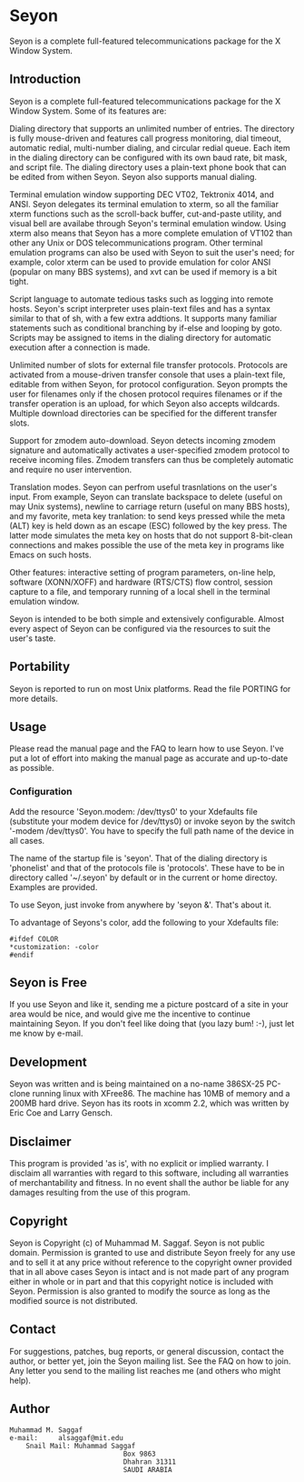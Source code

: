# Seyon

Seyon is a complete full-featured telecommunications package for
the X Window System.

## Introduction

Seyon is a complete full-featured telecommunications package for
the X Window System. Some of its features are:

Dialing directory that supports an unlimited number of entries.
The directory is fully mouse-driven and features call progress
monitoring, dial timeout, automatic redial, multi-number dialing,
and circular redial queue. Each item in the dialing directory can
be configured with its own baud rate, bit mask, and script file.
The dialing directory uses a plain-text phone book that can be
edited from withen Seyon. Seyon also supports manual dialing.

Terminal emulation window supporting DEC VT02, Tektronix 4014, and
ANSI. Seyon delegates its terminal emulation to xterm, so all the
familiar xterm functions such as the scroll-back buffer,
cut-and-paste utility, and visual bell are availabe through
Seyon's terminal emulation window. Using xterm also means that
Seyon has a more complete emulation of VT102 than other any Unix
or DOS telecommunications program. Other terminal emulation
programs can also be used with Seyon to suit the user's need; for
example, color xterm can be used to provide emulation for color
ANSI (popular on many BBS systems), and xvt can be used if memory
is a bit tight.

Script language to automate tedious tasks such as logging into
remote hosts. Seyon's script interpreter uses plain-text files and
has a syntax similar to that of sh, with a few extra addtions. It
supports many familiar statements such as conditional branching by
if-else and looping by goto. Scripts may be assigned to items in
the dialing directory for automatic execution after a connection
is made.

Unlimited number of slots for external file transfer protocols.
Protocols are activated from a mouse-driven transfer console that
uses a plain-text file, editable from withen Seyon, for protocol
configuration. Seyon prompts the user for filenames only if the
chosen protocol requires filenames or if the transfer operation is
an upload, for which Seyon also accepts wildcards. Multiple
download directories can be specified for the different transfer
slots.

Support for zmodem auto-download. Seyon detects incoming zmodem
signature and automatically activates a user-specified zmodem
protocol to receive incoming files. Zmodem transfers can thus be
completely automatic and require no user intervention.

Translation modes. Seyon can perfrom useful trasnlations on the
user's input. From example, Seyon can translate backspace to
delete (useful on may Unix systems), newline to carriage return
(useful on many BBS hosts), and my favorite, meta key tranlation:
to send keys pressed while the meta (ALT) key is held down as an
escape (ESC) followed by the key press. The latter mode simulates
the meta key on hosts that do not support 8-bit-clean connections
and makes possible the use of the meta key in programs like Emacs
on such hosts.

Other features: interactive setting of program parameters, on-line
help, software (XONN/XOFF) and hardware (RTS/CTS) flow control,
session capture to a file, and temporary running of a local shell
in the terminal emulation window.

Seyon is intended to be both simple and extensively configurable.
Almost every aspect of Seyon can be configured via the resources
to suit the user's taste.

## Portability

Seyon is reported to run on most Unix platforms. Read the file
PORTING for more details.

## Usage

Please read the manual page and the FAQ to learn how to use Seyon.
I've put a lot of effort into making the manual page as accurate
and up-to-date as possible.

### Configuration

Add the resource 'Seyon.modem: /dev/ttys0' to your Xdefaults file
(substitute your modem device for /dev/ttys0) or invoke seyon by
the switch '-modem /dev/ttys0'. You have to specify the full path
name of the device in all cases.

The name of the startup file is 'seyon'. That of the dialing
directory is 'phonelist' and that of the protocols file is
'protocols'. These have to be in directory called '~/.seyon' by
default or in the current or home directoy. Examples are provided.

To use Seyon, just invoke from anywhere by 'seyon &'. That's about
it.

To advantage of Seyons's color, add the following to your
Xdefaults file:

```text
#ifdef COLOR
*customization: -color
#endif
```

## Seyon is Free

If you use Seyon and like it, sending me a picture postcard of a
site in your area would be nice, and would give me the incentive
to continue maintaining Seyon. If you don't feel like doing that
(you lazy bum! :-), just let me know by e-mail.

## Development

Seyon was written and is being maintained on a no-name 386SX-25
PC-clone running linux with XFree86. The machine has 10MB of
memory and a 200MB hard drive. Seyon has its roots in xcomm 2.2,
which was written by Eric Coe and Larry Gensch.

## Disclaimer

This program is provided 'as is', with no explicit or implied
warranty. I disclaim all warranties with regard to this software,
including all warranties of merchantability and fitness. In no
event shall the author be liable for any damages resulting from
the use of this program.

## Copyright

Seyon is Copyright (c) of Muhammad M. Saggaf. Seyon is not
public domain. Permission is granted to use and distribute Seyon
freely for any use and to sell it at any price without reference to
the copyright owner provided that in all above cases Seyon is intact
and is not made part of any program either in whole or in part and
that this copyright notice is included with Seyon. Permission is
also granted to modify the source as long as the modified source is
not distributed.

## Contact

For suggestions, patches, bug reports, or general discussion,
contact the author, or better yet, join the Seyon mailing list.
See the FAQ on how to join. Any letter you send to the mailing
list reaches me (and others who might help).

## Author

```text
Muhammad M. Saggaf
e-mail:     alsaggaf@mit.edu
    Snail Mail: Muhammad Saggaf
                            Box 9863
                            Dhahran 31311
                            SAUDI ARABIA
```
